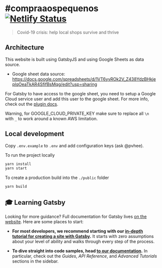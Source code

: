 # #compraaospequenos [![Netlify Status](https://api.netlify.com/api/v1/badges/717cab9f-4cc8-4ba6-9ae4-090cad942aea/deploy-status)](https://app.netlify.com/sites/compraaospequenos/deploys)
> Covid-19 crisis: help local shops survive and thrive

## Architecture

This website is built using GatsbyJS and using Google Sheets as data source.

- Google sheet data source: https://docs.google.com/spreadsheets/d/1VT6yvROk2V_Z438YdzBHkjeplqOeaTkAR4SfifBsMqg/edit?usp=sharing

For Gatsby to have access to the google sheet, you need to setup a Google Cloud service user and add this user to the google sheet. For more info, check out the [plugin docs](https://www.gatsbyjs.org/packages/gatsby-source-google-sheets/).

Warning, for GOOGLE_CLOUD_PRIVATE_KEY make sure to replace all `\n` with `_` to work around a known AWS limitation.

## Local development

Copy `.env.example` to `.env` and add configuration keys (ask @pvhee).

To run the project locally

```bash
yarn install
yarn start
```

To create a production build into the `./public` folder

```bash
yarn build
```

## 🎓 Learning Gatsby

Looking for more guidance? Full documentation for Gatsby lives [on the website](https://www.gatsbyjs.org/). Here are some places to start:

- **For most developers, we recommend starting with our [in-depth tutorial for creating a site with Gatsby](https://www.gatsbyjs.org/tutorial/).** It starts with zero assumptions about your level of ability and walks through every step of the process.

- **To dive straight into code samples, head [to our documentation](https://www.gatsbyjs.org/docs/).** In particular, check out the _Guides_, _API Reference_, and _Advanced Tutorials_ sections in the sidebar.
